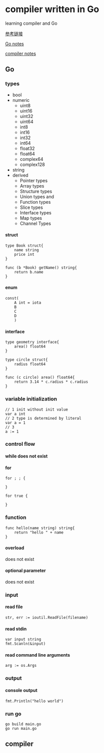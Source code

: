 # compiler written in Go
learning compiler and Go

[参考链接](http://www.craftinginterpreters.com/contents.html)

[Go notes](#go)

[compiler notes](#compiler)

## Go
### types
- bool
- numeric
    - uint8
    - uint16
    - uint32
    - uint64
    - int8
    - int16
    - int32
    - int64
    - float32
    - float64
    - complex64
    - complex128
- string
- derived
    - Pointer types
    - Array types
    - Structure types
    - Union types and
    - Function types
    - Slice types
    - Interface types
    - Map types
    - Channel Types

#### struct
```Go=
type Book struct{
    name string
    price int
}

func (b *Book) getName() string{
    return b.name
}

```

#### enum
```Go=
const(
	A int = iota
	B
	C
	D
	)
```


#### interface
```
type geometry interface{
    area() float64
}

type circle struct{
    radius float64
}

func (c circle) area() float64{
    return 3.14 * c.radius * c.radius
}
```
### variable initialization
```Go=
// 1 init without init value
var a int
// 2 type is determined by literal
var a = 1
// 3
a := 1
```
### control flow
#### while does not exist
#### for
```Go=
for ; ; {

}

for true {

}
```

### function
```Go=
func hello(name string) string{
    return "hello " + name
}
```

#### overload
does not exist

#### optional parameter
does not exist

### input
#### read file
```Go=
str, err := ioutil.ReadFile(filename)
```

#### read stdin
```Go=
var input string
fmt.Scanln(&input)
```

#### read command line arguments
```Go=
arg := os.Args
```

### output
#### console output
```Go=
fmt.Println("hello world")
```

### run go
```
go build main.go
go run main.go
```


## compiler